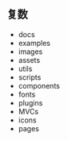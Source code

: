 ## 复数

- docs
- examples
- images
- assets
- utils
- scripts
- components
- fonts
- plugins
- MVCs
- icons
- pages
